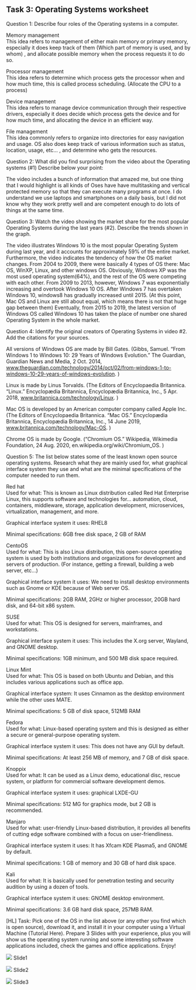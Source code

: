 ## Task 3: Operating Systems worksheet

Question 1: Describe four roles of the Operating systems in a computer.

Memory management <br>
This idea refers to management of either main memory or primary memory, especially it does keep track of them (Which part of memory is used, and by whom) , and allocate possible memory  when the process requests it to do so.

Processor management <br>
This idea refers to determine which process gets the processor when and how much time, this is called process scheduling.
(Allocate the CPU to a process)

Device management <br>
This idea refers to manage device communication through their respective drivers, especially it does decide which process gets the device and for  how much time, and allocating the device in an efficient way.

File management <br>
This idea commonly refers to organize into directories for easy navigation and usage. OS also does keep track of various information such as status, location, usage, etc… , and determine who gets the resources.


Question 2: What did you find surprising from the video about the Operating systems (#1) Describe below your point:

The video includes a bunch of information that amazed me, but one thing that I would highlight is all kinds of Oses have have multitasking and vertical protected memory so that they can execute many programs at once.
I do understand we use laptops and smartphones on a daily basis, but I did not know why they work pretty well and are competent enough to do lots of things at the same time.

Question 3: Watch the video showing the market share for the most popular Operating Systems during the last years (#2). Describe the trends shown in the graph.

The video illustrates Windows 10 is the most popular Operating System during last year, and it accounts for approximately 59% of the entire market.
Furthermore, the video indicates the tendency of how the OS market changes.
From 2004 to 2009, there were basically 4 types of OS there: Mac OS, WinXP, Linux, and other windows OS. Obviously, Windows XP was the most used operating system(64%), and the rest of the OS were competing with each other.
From 2009 to 2013, however, Windows 7 was exponentially increasing and overtook Windows 10 OS. After Windows 7 has overtaken Windows 10, windows8 has gradually increased until 2015. (At this point, Mac OS and Linux are still about equal, which means there is not that huge gap between them)
Eventually, from 2015 to 2019, the latest version of Windows OS called Windows 10 has taken the place of number one shared Operating System in the whole market.

Question 4: Identify the original creators of Operating Systems in video #2. Add the citations for your sources.

All versions of Windows OS are made by Bill Gates.
(Gibbs, Samuel. “From Windows 1 to Windows 10: 29 Years of Windows Evolution.” The Guardian, Guardian News and Media, 2 Oct. 2014, www.theguardian.com/technology/2014/oct/02/from-windows-1-to-windows-10-29-years-of-windows-evolution. )

Linux is made by Linus Torvalds.
(The Editors of Encyclopaedia Britannica. “Linux.” Encyclopædia Britannica, Encyclopædia Britannica, Inc., 5 Apr. 2018, www.britannica.com/technology/Linux. )

Mac OS is developed by an American computer company called Apple Inc.
(The Editors of Encyclopaedia Britannica. “Mac OS.” Encyclopædia Britannica, Encyclopædia Britannica, Inc., 14 June 2019, www.britannica.com/technology/Mac-OS. )

Chrome OS is made by Google.
(“Chromium OS.” Wikipedia, Wikimedia Foundation, 24 Aug. 2020, en.wikipedia.org/wiki/Chromium_OS. )

Question 5: The list below states some of the least known open source operating systems. Research what they are mainly used for, what graphical interface system they use and what are the minimal specifications of the computer needed to run them. 


Red hat <br>
Used for what: This is known as Linux distribution called Red Hat Enterprise Linux, this supports software and technologies for…
automation, cloud, containers, middleware, storage, application development, microservices, virtualization, management, and more.

Graphical interface system it uses: RHEL8

Minimal specifications: 6GB free disk space, 2 GB of RAM

CentoOS <br>
Used for what: This is also Linux distribution, this open-source operating system is used by both institutions and organizations for development and servers of production. (For instance, getting a firewall, building a web server, etc…)

Graphical interface system it uses: We need to install desktop environments such as Gnome or KDE because of Web server OS.

Minimal specifications: 2GB RAM,  2GHz or higher processor, 20GB hard disk, and 64-bit x86 system.


SUSE <br>
Used for what: This OS is designed for servers, mainframes, and workstations.

Graphical interface system it uses: This includes the X.org server, Wayland, and GNOME desktop.

Minimal specifications: 1GB minimum, and 500 MB disk space required.

Linux Mint <br>
Used for what: This OS is based on both Ubuntu and Debian, and this includes various applications such as office app. 

Graphical interface system: It uses Cinnamon as the desktop environment while the other uses MATE.

Minimal specifications: 5 GB of disk space, 512MB RAM

Fedora <br>
Used for what: Linux-based operating system and this is designed as either a secure or general-purpose operating system.

Graphical interface system it uses: This does not have any GUI by default.

Minimal specifications: At least 256 MB of memory, and 7 GB of disk space.


Knoppix <br>
Used for what: It can be used as a Linux demo, educational disc, rescue system, or platform for commercial software development demos.

Graphical interface system it uses:  graphical LXDE-GU

Minimal specifications: 512 MG for graphics mode, but 2 GB is recommended. 

Manjaro <br>
Used for what: user-friendly Linux-based distribution, it provides all benefits of cutting edge software combined with a focus on user-friendliness.

Graphical interface system it uses: It has Xfcam KDE Plasma5, and GNOME by default.

Minimal specifications: 1 GB of memory and 30 GB of hard disk space.

Kali <br>
Used for what: It is basically used for penetration testing and security audition by using a dozen of tools.

Graphical interface system it uses: GNOME desktop environment.

Minimal specifications: 3.6 GB hard disk space, 257MB RAM.



[HL] Task: Pick one of the OS in the list above (or any other you find which is open source), download it, and install it in your computer using a Virtual Machine (Tutorial Here). Prepare 3 Slides with your experience, plus you will show us the operating system running and some interesting software applications included, check the games and office applications. Enjoy!

![](-----.jpg)
Slide1

![](-----.jpg)
Slide2

![](-----.jpg)
Slide3


